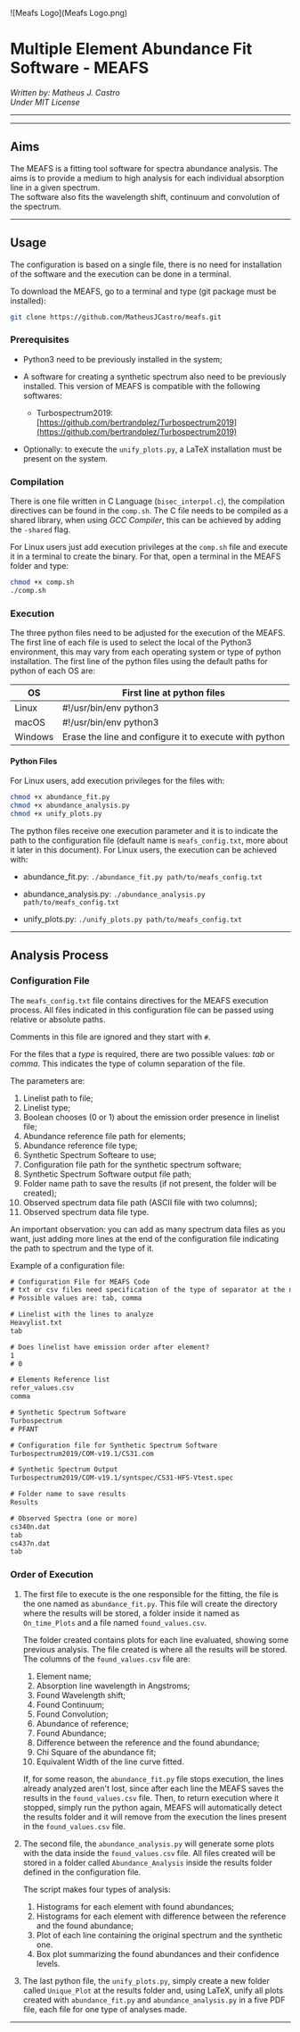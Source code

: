 ![Meafs Logo](Meafs Logo.png)

# Multiple Element Abundance Fit Software - MEAFS

*Written by: Matheus J. Castro*  
*Under MIT License*  

<hr/>
<hr/>

## Aims

The MEAFS is a fitting tool software for spectra abundance analysis. The aims is to provide a medium to high analysis for each individual absorption line in a given spectrum.  
The software also fits the wavelength shift, continuum and convolution of the spectrum.

<hr/>

## Usage

The configuration is based on a single file, there is no need for installation of the software and the execution can be done in a terminal.

To download the MEAFS, go to a terminal and type (git package must be installed):

```bash
git clone https://github.com/MatheusJCastro/meafs.git
```

### Prerequisites

- Python3 need to be previously installed in the system;

- A software for creating a synthetic spectrum also need to be previously installed. This version of MEAFS is compatible with the following softwares:
    - Turbospectrum2019: [https://github.com/bertrandplez/Turbospectrum2019](https://github.com/bertrandplez/Turbospectrum2019)

- Optionally: to execute the `unify_plots.py`, a LaTeX installation must be present on the system.

### Compilation

There is one file written in C Language (`bisec_interpol.c`), the compilation directives can be found in the `comp.sh`. The C file needs to be compiled as a shared library, when using *GCC Compiler*, this can be achieved by adding the `-shared` flag.

For Linux users just add execution privileges at the `comp.sh` file and execute it in a terminal to create the binary. For that, open a terminal in the MEAFS folder and type:

```bash
chmod +x comp.sh
./comp.sh
```

### Execution

The three python files need to be adjusted for the execution of the MEAFS. The first line of each file is used to select the local of the Python3 environment, this may vary from each operating system or type of python installation. The first line of the python files using the default paths for python of each OS are:

| OS      | First line at python files                             |
|---------|--------------------------------------------------------|
| Linux   | #!/usr/bin/env python3                                 |
| macOS   | #!/usr/bin/env python3                                 |
| Windows | Erase the line and configure it to execute with python |

#### Python Files

For Linux users, add execution privileges for the files with:

```bash
chmod +x abundance_fit.py
chmod +x abundance_analysis.py
chmod +x unify_plots.py
```

The python files receive one execution parameter and it is to indicate the path to the configuration file (default name is `meafs_config.txt`, more about it later in this document). For Linux users, the execution can be achieved with:

- abundance_fit.py: `./abundance_fit.py path/to/meafs_config.txt`

- abundance_analysis.py: `./abundance_analysis.py path/to/meafs_config.txt`

- unify_plots.py: `./unify_plots.py path/to/meafs_config.txt`

<hr/>

## Analysis Process

### Configuration File

The `meafs_config.txt` file contains directives for the MEAFS execution process. All files indicated in this configuration file can be passed using relative or absolute paths.

Comments in this file are ignored and they start with `#`.

For the files that a *type* is required, there are two possible values: *tab* or *comma*. This indicates the type of column separation of the file.

The parameters are:

1. Linelist path to file;
2. Linelist type;
3. Boolean chooses (0 or 1) about the emission order presence in linelist file;
4. Abundance reference file path for elements;
5. Abundance reference file type;
6. Synthetic Spectrum Softeare to use;
7. Configuration file path for the synthetic spectrum software;
8. Synthetic Spectrum Software output file path;
9. Folder name path to save the results (if not present, the folder will be created);
10. Observed spectrum data file path (ASCII file with two columns);
11. Observed spectrum data file type.

An important observation: you can add as many spectrum data files as you want, just adding more lines at the end of the configuration file indicating the path to spectrum and the type of it. 

Example of a configuration file:

```txt
# Configuration File for MEAFS Code
# txt or csv files need specification of the type of separator at the next line
# Possible values are: tab, comma

# Linelist with the lines to analyze
Heavylist.txt
tab

# Does linelist have emission order after element?
1
# 0

# Elements Reference list
refer_values.csv
comma

# Synthetic Spectrum Software
Turbospectrum
# PFANT

# Configuration file for Synthetic Spectrum Software
Turbospectrum2019/COM-v19.1/CS31.com

# Synthetic Spectrum Output
Turbospectrum2019/COM-v19.1/syntspec/CS31-HFS-Vtest.spec

# Folder name to save results
Results

# Observed Spectra (one or more)
cs340n.dat
tab
cs437n.dat
tab
```

### Order of Execution

1. The first file to execute is the one responsible for the fitting, the file is the one named as `abundance_fit.py`. This file will create the directory where the results will be stored, a folder inside it named as `On_time_Plots` and a file named `found_values.csv`.

    The folder created contains plots for each line evaluated, showing some previous analysis. The file created is where all the results will be stored. The columns of the `found_values.csv` file are:

    1. Element name;
    2. Absorption line wavelength in Angstroms;
    3. Found Wavelength shift;
    4. Found Continuum;
    5. Found Convolution;
    6. Abundance of reference;
    7. Found Abundance;
    8. Difference between the reference and the found abundance;
    9. Chi Square of the abundance fit;
    10. Equivalent Width of the line curve fitted.

    If, for some reason, the `abundance_fit.py` file stops execution, the lines already analyzed aren't lost, since after each line the MEAFS saves the results in the `found_values.csv` file. Then, to return execution where it stopped, simply run the python again, MEAFS will automatically detect the results folder and it will remove from the execution the lines present in the `found_values.csv` file.

2. The second file, the `abundance_analysis.py` will generate some plots with the data inside the `found_values.csv` file. All files created will be stored in a folder called `Abundance_Analysis` inside the results folder defined in the configuration file.

    The script makes four types of analysis:

    1. Histograms for each element with found abundances;
    2. Histograms for each element with difference between the reference and the found abundance;
    3. Plot of each line containing the original spectrum and the synthetic one.
    4. Box plot summarizing the found abundances and their confidence levels.

3. The last python file, the `unify_plots.py`, simply create a new folder called `Unique_Plot` at the results folder and, using LaTeX, unify all plots created with `abundance_fit.py` and `abundance_analysis.py` in a five PDF file, each file for one type of analyses made.

<hr/>